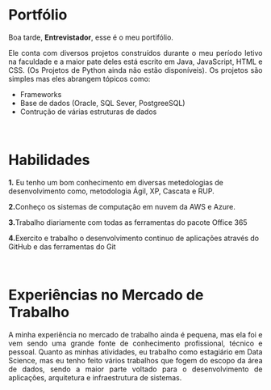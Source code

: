 # Portfólio

<p>Boa tarde, <b>Entrevistador</b>, esse é o meu portifólio.</p>
<p align="justify">Ele conta com diversos projetos construídos durante o meu período letivo na faculdade e a maior pate deles está escrito em Java, JavaScript, HTML e CSS. (Os Projetos de Python ainda não estão disponíveis). Os projetos são simples mas eles abrangem tópicos como:</p>

* Frameworks
* Base de dados (Oracle, SQL Sever, PostgreeSQL)
* Contrução de várias estruturas de dados

<br/>

# Habilidades

<p><b>1.</b> Eu tenho um bom conhecimento em diversas metedologias de desenvolvimento como, metodologia Ágil, XP, Cascata e RUP.</p>
<p><b>2.</b>Conheço os sistemas de computação em nuvem da AWS e Azure.</p>
<p><b>3.</b>Trabalho diariamente com todas as ferramentas do pacote Office 365 </p>
<p><b>4.</b>Exercito e trabalho o desenvolvimento continuo de aplicações através do GitHub e das ferramentas do Git</p>

<br/>

# Experiências no Mercado de Trabalho

<p align="justify">A minha experiência no mercado de trabalho ainda é pequena, mas ela foi e vem sendo uma grande fonte de conhecimento profissional, técnico e pessoal. Quanto as minhas atividades, eu trabalho como estagiário em Data Science, mas eu tenho feito vários trabalhos que fogem do escopo da área de dados, sendo a maior parte voltado para o desenvolvimento de aplicações, arquitetura e infraestrutura de sistemas.</p>

